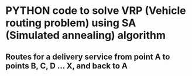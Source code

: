 # PYTHON code to solve VRP (Vehicle routing problem) using SA (Simulated annealing) algorithm

## Routes for a delivery service from point A to points B, C, D ... X, and back to A
